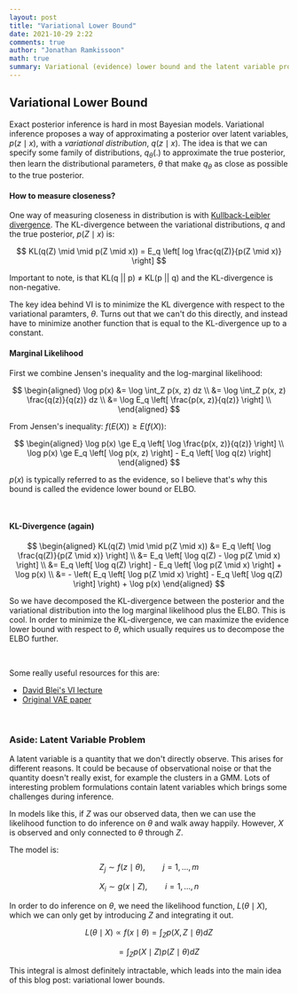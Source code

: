 ```yaml
---
layout: post
title: "Variational Lower Bound"
date: 2021-10-29 2:22
comments: true
author: "Jonathan Ramkissoon"
math: true
summary: Variational (evidence) lower bound and the latent variable problem 
---
```


## Variational Lower Bound

Exact posterior inference is hard in most Bayesian models. Variational inference proposes a way of approximating a posterior over latent variables, $p(z \mid x)$, with a _variational distribution_, $q(z \mid x)$. The idea is that we can specify some family of distributions, $q_{\theta}(.)$ to approximate the true posterior, then learn the distributional parameters, $\theta$ that make $q_{\theta}$ as close as possible to the true posterior. 

#### How to measure closeness? 

One way of measuring closeness in distribution is with [Kullback-Leibler divergence](https://en.wikipedia.org/wiki/Kullback–Leibler_divergence). The KL-divergence between the variational distributions, $q$ and the true posterior, $p(Z \mid x)$ is: 

$$ KL(q(Z) \mid \mid p(Z \mid x)) = E_q \left[ log \frac{q(Z)}{p(Z \mid x)} \right] $$

Important to note, is that KL(q \|\| p) $\ne$ KL(p \|\| q) and the KL-divergence is non-negative. 

The key idea behind VI is to minimize the KL divergence with respect to the variational paramters, $\theta$. Turns out that we can't do this directly, and instead have to minimize another function that is equal to the KL-divergence up to a constant. 


#### Marginal Likelihood

First we combine Jensen's inequality and the log-marginal likelihood: 


$$
\begin{aligned}
\log p(x) &= \log \int_Z p(x, z) dz \\
&= \log \int_Z p(x, z) \frac{q(z)}{q(z)} dz \\
&= \log E_q \left[ \frac{p(x, z)}{q(z)} \right] \\
\end{aligned}
$$


From Jensen's inequality: $f(E(X)) \ge E(f(X))$:

$$
\begin{aligned}
\log p(x) \ge E_q \left[ \log \frac{p(x, z)}{q(z)} \right] \\
\log p(x) \ge E_q \left[ \log p(x, z) \right] - E_q \left[ \log q(z) \right]
\end{aligned}
$$

$p(x)$ is typically referred to as the evidence, so I believe that's why this bound is called the evidence lower bound or ELBO. 

&nbsp;

#### KL-Divergence (again)

$$ 
\begin{aligned}
KL(q(Z) \mid \mid p(Z \mid x)) &= E_q \left[ \log \frac{q(Z)}{p(Z \mid x)} \right] \\
&= E_q \left[ \log q(Z) - \log p(Z \mid x) \right] \\
&= E_q \left[ \log q(Z) \right] - E_q \left[ \log p(Z \mid x) \right] + \log p(x) \\
&= - \left( E_q \left[ \log p(Z \mid x) \right] - E_q \left[ \log q(Z) \right] \right) + \log p(x)
\end{aligned}
$$

So we have decomposed the KL-divergence between the posterior and the variational distribution into the log marginal likelihood plus the ELBO. This is cool. In order to minimize the KL-divergence, we can maximize the evidence lower bound with respect to $\theta$, which usually requires us to decompose the ELBO further. 

&nbsp;

Some really useful resources for this are: 

- [David Blei's VI lecture](https://www.cs.princeton.edu/courses/archive/fall11/cos597C/lectures/variational-inference-i.pdf)
- [Original VAE paper](https://arxiv.org/pdf/1312.6114.pdf)


&nbsp;

### Aside: Latent Variable Problem 

A latent variable is a quantity that we don't directly observe. This arises for different reasons. It could be because of observational noise or that the quantity doesn't really exist, for example the clusters in a GMM. Lots of interesting problem formulations contain latent variables which brings some challenges during inference. 

In models like this, if $Z$ was our observed data, then we can use the likelihood function to do inference on $\theta$ and walk away happily. However, $X$ is observed and only connected to $\theta$ through $Z$. 

The model is: 

$$ Z_j \sim f(z \mid \theta), \qquad j = 1, ..., m $$

$$ X_i \sim g(x \mid Z), \qquad i = 1, ..., n $$

In order to do inference on $\theta$, we need the likelihood function, $L(\theta \mid X)$, which we can only get by introducing $Z$ and integrating it out. 

$$ L(\theta \mid X) \propto f(x \mid \theta) = \int_Z p(X, Z \mid \theta) dZ $$

$$ \qquad = \int_Z p(X \mid Z) p(Z \mid \theta) dZ $$


This integral is almost definitely intractable, which leads into the main idea of this blog post: variational lower bounds. 